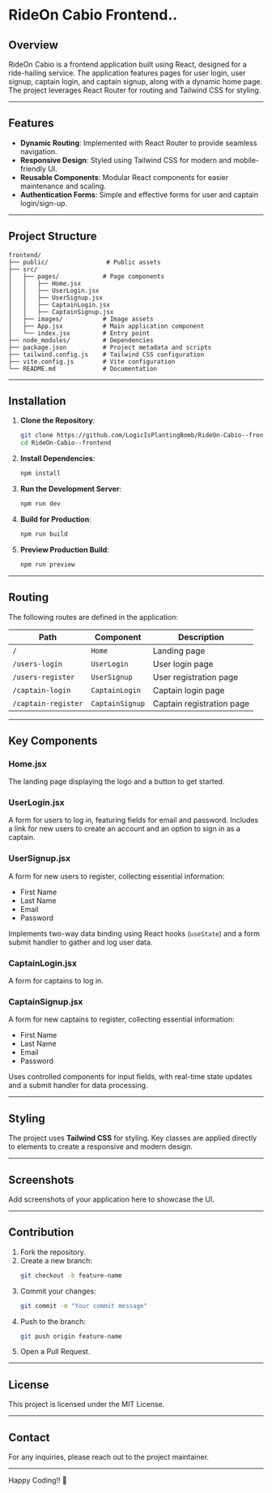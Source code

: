 # RideOn Cabio Frontend..

## Overview
RideOn Cabio is a frontend application built using React, designed for a ride-hailing service. The application features pages for user login, user signup, captain login, and captain signup, along with a dynamic home page. The project leverages React Router for routing and Tailwind CSS for styling.

---

## Features

- **Dynamic Routing**: Implemented with React Router to provide seamless navigation.
- **Responsive Design**: Styled using Tailwind CSS for modern and mobile-friendly UI.
- **Reusable Components**: Modular React components for easier maintenance and scaling.
- **Authentication Forms**: Simple and effective forms for user and captain login/sign-up.

---

## Project Structure
```
frontend/
├── public/                # Public assets
├── src/
│   ├── pages/            # Page components
│   │   ├── Home.jsx
│   │   ├── UserLogin.jsx
│   │   ├── UserSignup.jsx
│   │   ├── CaptainLogin.jsx
│   │   ├── CaptainSignup.jsx
│   ├── images/           # Image assets
│   ├── App.jsx           # Main application component
│   └── index.jsx         # Entry point
├── node_modules/         # Dependencies
├── package.json          # Project metadata and scripts
├── tailwind.config.js    # Tailwind CSS configuration
├── vite.config.js        # Vite configuration
└── README.md             # Documentation
```

---

## Installation

1. **Clone the Repository**:
   ```bash
   git clone https://github.com/LogicIsPlantingBomb/RideOn-Cabio--frontend.git
   cd RideOn-Cabio--frontend
   ```

2. **Install Dependencies**:
   ```bash
   npm install
   ```

3. **Run the Development Server**:
   ```bash
   npm run dev
   ```

4. **Build for Production**:
   ```bash
   npm run build
   ```

5. **Preview Production Build**:
   ```bash
   npm run preview
   ```

---

## Routing

The following routes are defined in the application:

| Path               | Component         | Description                  |
|--------------------|-------------------|------------------------------|
| `/`                | `Home`           | Landing page                 |
| `/users-login`     | `UserLogin`      | User login page              |
| `/users-register`  | `UserSignup`     | User registration page       |
| `/captain-login`   | `CaptainLogin`   | Captain login page           |
| `/captain-register`| `CaptainSignup`  | Captain registration page    |

---

## Key Components

### Home.jsx
The landing page displaying the logo and a button to get started.

### UserLogin.jsx
A form for users to log in, featuring fields for email and password. Includes a link for new users to create an account and an option to sign in as a captain.

### UserSignup.jsx
A form for new users to register, collecting essential information:
- First Name
- Last Name
- Email
- Password

Implements two-way data binding using React hooks (`useState`) and a form submit handler to gather and log user data.

### CaptainLogin.jsx
A form for captains to log in.

### CaptainSignup.jsx
A form for new captains to register, collecting essential information:
- First Name
- Last Name
- Email
- Password

Uses controlled components for input fields, with real-time state updates and a submit handler for data processing.

---

## Styling
The project uses **Tailwind CSS** for styling. Key classes are applied directly to elements to create a responsive and modern design.

---

## Screenshots
Add screenshots of your application here to showcase the UI.

---

## Contribution
1. Fork the repository.
2. Create a new branch:
   ```bash
   git checkout -b feature-name
   ```
3. Commit your changes:
   ```bash
   git commit -m "Your commit message"
   ```
4. Push to the branch:
   ```bash
   git push origin feature-name
   ```
5. Open a Pull Request.

---

## License
This project is licensed under the MIT License.

---

## Contact
For any inquiries, please reach out to the project maintainer.

---

Happy Coding!! 🚀

